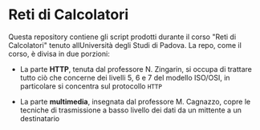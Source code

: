 # Reti di Calcolatori

Questa repository contiene gli script prodotti durante il corso "Reti di Calcolatori" tenuto allUniversità degli Studi di Padova. La repo, come il corso, è divisa in due porzioni:

* La parte __HTTP__, tenuta dal professore N. Zingarin, si occupa di trattare tutto ciò che concerne dei livelli 5, 6 e 7 del modello ISO/OSI, in particolare si concentra sul protocollo ```HTTP```

* La parte __multimedia__, insegnata dal professore M. Cagnazzo, copre le tecniche di trasmissione a basso livello dei dati da un mittente a un destinatario
